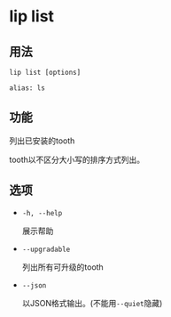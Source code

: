 # lip list

## 用法

```shell
lip list [options]

alias: ls
```

## 功能

列出已安装的tooth

tooth以不区分大小写的排序方式列出。

## 选项

- `-h, --help`

  展示帮助

- `--upgradable`

  列出所有可升级的tooth

- `--json`
  
  以JSON格式输出。(不能用`--quiet`隐藏)